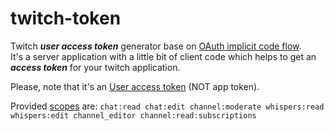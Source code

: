 # twitch-token
Twitch ***user access token*** generator base on [OAuth implicit code flow](https://dev.twitch.tv/docs/authentication/getting-tokens-oauth/#oauth-implicit-code-flow).  
It's a server application with a little bit of client code which helps to get an ***access token*** for your twitch application.   
  
Please, note that it's an [User access token](https://dev.twitch.tv/docs/authentication#types-of-tokens) (NOT app token). 
  
Provided [scopes](https://dev.twitch.tv/docs/authentication/#scopes) are: ```chat:read chat:edit channel:moderate whispers:read whispers:edit channel_editor channel:read:subscriptions```
